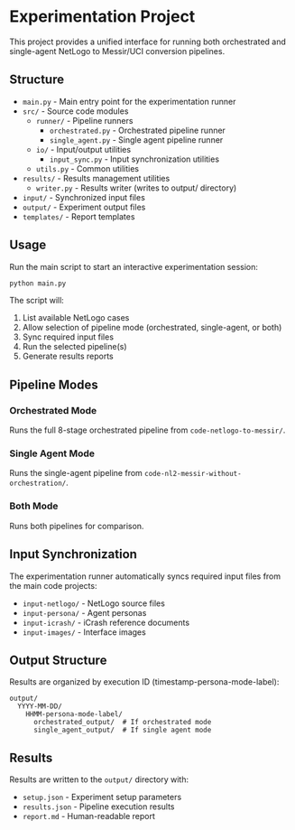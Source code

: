 # Experimentation Project

This project provides a unified interface for running both orchestrated and single-agent NetLogo to Messir/UCI conversion pipelines.

## Structure

- `main.py` - Main entry point for the experimentation runner
- `src/` - Source code modules
  - `runner/` - Pipeline runners
    - `orchestrated.py` - Orchestrated pipeline runner
    - `single_agent.py` - Single agent pipeline runner
  - `io/` - Input/output utilities
    - `input_sync.py` - Input synchronization utilities
  - `utils.py` - Common utilities
- `results/` - Results management utilities
  - `writer.py` - Results writer (writes to output/ directory)
- `input/` - Synchronized input files
- `output/` - Experiment output files
- `templates/` - Report templates

## Usage

Run the main script to start an interactive experimentation session:

```bash
python main.py
```

The script will:
1. List available NetLogo cases
2. Allow selection of pipeline mode (orchestrated, single-agent, or both)
3. Sync required input files
4. Run the selected pipeline(s)
5. Generate results reports

## Pipeline Modes

### Orchestrated Mode
Runs the full 8-stage orchestrated pipeline from `code-netlogo-to-messir/`.

### Single Agent Mode  
Runs the single-agent pipeline from `code-nl2-messir-without-orchestration/`.

### Both Mode
Runs both pipelines for comparison.

## Input Synchronization

The experimentation runner automatically syncs required input files from the main code projects:
- `input-netlogo/` - NetLogo source files
- `input-persona/` - Agent personas
- `input-icrash/` - iCrash reference documents
- `input-images/` - Interface images

## Output Structure

Results are organized by execution ID (timestamp-persona-mode-label):
```
output/
  YYYY-MM-DD/
    HHMM-persona-mode-label/
      orchestrated_output/  # If orchestrated mode
      single_agent_output/  # If single agent mode
```

## Results

Results are written to the `output/` directory with:
- `setup.json` - Experiment setup parameters
- `results.json` - Pipeline execution results
- `report.md` - Human-readable report
